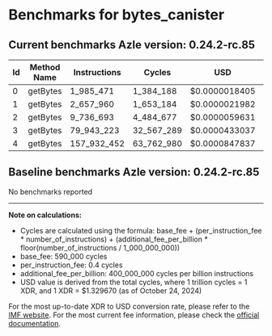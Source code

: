 # Benchmarks for bytes_canister

## Current benchmarks Azle version: 0.24.2-rc.85

| Id  | Method Name | Instructions | Cycles     | USD           | USD/Million Calls |
| --- | ----------- | ------------ | ---------- | ------------- | ----------------- |
| 0   | getBytes    | 1_985_471    | 1_384_188  | $0.0000018405 | $1.84             |
| 1   | getBytes    | 2_657_960    | 1_653_184  | $0.0000021982 | $2.19             |
| 2   | getBytes    | 9_736_693    | 4_484_677  | $0.0000059631 | $5.96             |
| 3   | getBytes    | 79_943_223   | 32_567_289 | $0.0000433037 | $43.30            |
| 4   | getBytes    | 157_932_452  | 63_762_980 | $0.0000847837 | $84.78            |

## Baseline benchmarks Azle version: 0.24.2-rc.85

No benchmarks reported

---

**Note on calculations:**

-   Cycles are calculated using the formula: base_fee + (per_instruction_fee \* number_of_instructions) + (additional_fee_per_billion \* floor(number_of_instructions / 1_000_000_000))
-   base_fee: 590_000 cycles
-   per_instruction_fee: 0.4 cycles
-   additional_fee_per_billion: 400_000_000 cycles per billion instructions
-   USD value is derived from the total cycles, where 1 trillion cycles = 1 XDR, and 1 XDR = $1.329670 (as of October 24, 2024)

For the most up-to-date XDR to USD conversion rate, please refer to the [IMF website](https://www.imf.org/external/np/fin/data/rms_sdrv.aspx).
For the most current fee information, please check the [official documentation](https://internetcomputer.org/docs/current/developer-docs/gas-cost#execution).
